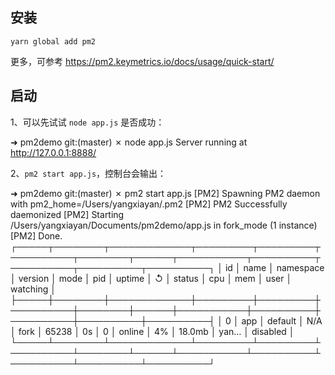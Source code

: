 ## 安装

`yarn global add pm2`

更多，可参考 https://pm2.keymetrics.io/docs/usage/quick-start/

## 启动

1、可以先试试 `node app.js` 是否成功：

➜ pm2demo git:(master) ✗ node app.js
Server running at http://127.0.0.1:8888/

2、`pm2 start app.js`，控制台会输出：

➜ pm2demo git:(master) ✗ pm2 start app.js
[PM2] Spawning PM2 daemon with pm2_home=/Users/yangxiayan/.pm2
[PM2] PM2 Successfully daemonized
[PM2] Starting /Users/yangxiayan/Documents/pm2demo/app.js in fork_mode (1 instance)
[PM2] Done.
┌─────┬────────┬─────────────┬─────────┬─────────┬──────────┬────────┬──────┬───────────┬──────────┬──────────┬──────────┬──────────┐
│ id │ name │ namespace │ version │ mode │ pid │ uptime │ ↺ │ status │ cpu │ mem │ user │ watching │
├─────┼────────┼─────────────┼─────────┼─────────┼──────────┼────────┼──────┼───────────┼──────────┼──────────┼──────────┼──────────┤
│ 0 │ app │ default │ N/A │ fork │ 65238 │ 0s │ 0 │ online │ 4% │ 18.0mb │ yan… │ disabled │
└─────┴────────┴─────────────┴─────────┴─────────┴──────────┴────────┴──────┴───────────┴──────────┴──────────┴──────────┴──────────┘
